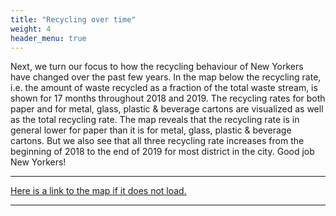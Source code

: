 ```yaml
---
title: "Recycling over time"
weight: 4
header_menu: true
---
```

Next, we turn our focus to how the recycling behaviour of New Yorkers have changed over the past few years. In the map below the recycling rate, i.e. the amount of waste recycled as a fraction of the total waste stream, is shown for 17 months throughout 2018 and 2019. The recycling rates for both paper and for metal, glass, plastic & beverage cartons are visualized as well as the total recycling rate. The map reveals that the recycling rate is in general lower for paper than it is for metal, glass, plastic & beverage cartons. But we also see that all three recycling rate increases from the beginning of 2018 to the end of 2019 for most district in the city. Good job New Yorkers! 

---
<!--
<iframe src="http://people.compute.dtu.dk/s162615/recycling_over_time.html"
	width="700"
	height="450"
	scrolling="no"
	seamless="seamless"
	frameborder="0">
</iframe>
-->
<a href="http://people.compute.dtu.dk/s162615/recycling_over_time.html">Here is a link to the map if it does not load.</a>

---
